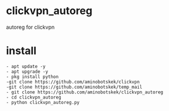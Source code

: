 # clickvpn_autoreg
autoreg for clickvpn
# install
```
- apt update -y
- apt upgrade -y
- pkg install python
-git clone https://github.com/aminobotskek/clickvpn
-git clone https://github.com/aminobotskek/temp_mail
- git clone https://github.com/aminobotskek/clickvpn_autoreg
- cd clickvpn_autoreg
- python clickvpn_autoreg.py
```
